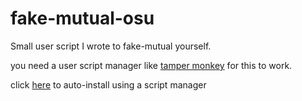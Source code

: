 # fake-mutual-osu

Small user script I wrote to fake-mutual yourself.

you need a user script manager like [tamper monkey](https://www.tampermonkey.net/) for this to work.

click [here](https://github.com/yorunoken/fake-mutual-osu/raw/refs/heads/main/fake.user.js) to auto-install using a script manager
